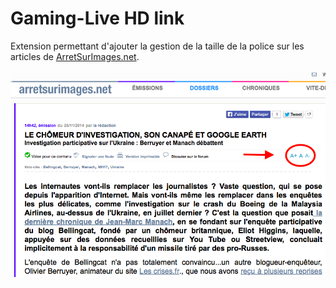 Gaming-Live HD link
===================

Extension permettant d'ajouter la gestion de la taille de la police sur les articles de [ArretSurImages.net](http://arretsurimages.net/).

![Lien de téléchargement HD à côté du lien standard](capture.png "Gaming Live sur Jeux-Video.com")
